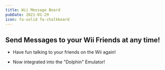 ```yaml
---
title: Wii Message Board
pubDate: 2021-01-29
icon: fa-solid fa-chalkboard
---
```

## Send Messages to your Wii Friends at any time!

- Have fun talking to your friends on the Wii again!

- Now integrated into the "Dolphin" Emulator!